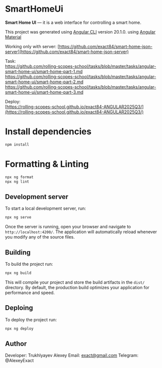# SmartHomeUi

**Smart Home UI** — it is a web interface for controlling a smart home.

This project was generated using [Angular CLI](https://github.com/angular/angular-cli) version 20.1.0.
using [Angular Material](https://material.angular.io/)

Working only with server: [https://github.com/exact84/smart-home-json-server](https://github.com/exact84/smart-home-json-server)

Task:  
https://github.com/rolling-scopes-school/tasks/blob/master/tasks/angular-smart-home-ui/smart-home-part-1.md  
https://github.com/rolling-scopes-school/tasks/blob/master/tasks/angular-smart-home-ui/smart-home-part-2.md  
https://github.com/rolling-scopes-school/tasks/blob/master/tasks/angular-smart-home-ui/smart-home-part-3.md

Deploy:  
[https://rolling-scopes-school.github.io/exact84-ANGULAR2025Q3/](https://rolling-scopes-school.github.io/exact84-ANGULAR2025Q3/)

# Install dependencies

```bash
npm install
```

# Formatting & Linting

```bash
npx ng format
npx ng lint
```

## Development server

To start a local development server, run:

```bash
npx ng serve
```

Once the server is running, open your browser and navigate to `http://localhost:4200/`. The application will automatically reload whenever you modify any of the source files.

## Building

To build the project run:

```bash
npx ng build
```

This will compile your project and store the build artifacts in the `dist/` directory. By default, the production build optimizes your application for performance and speed.

## Deploing

To deploy the project run:

```bash
npx ng deploy
```

## Author

Developer: Trukhlyayev Alexey
Email: exact@gmail.com
Telegram: @AlexeyExact

